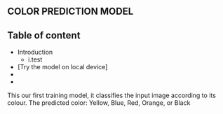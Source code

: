 ## COLOR PREDICTION MODEL
## Table of content
* Introduction
  * i.test
* [Try the model on local device]
* 
* 
This our first training model, it classifies the input image according to its colour.
The predicted color:
Yellow, Blue, Red, Orange, or Black 
